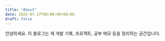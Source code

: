 ```yaml
---
title: "About"
date: 2025-07-17T00:00:00+09:00
draft: false
---
```


안녕하세요. 이 블로그는 제 개발 기록, 프로젝트, 공부 메모 등을 정리하는 공간입니다.